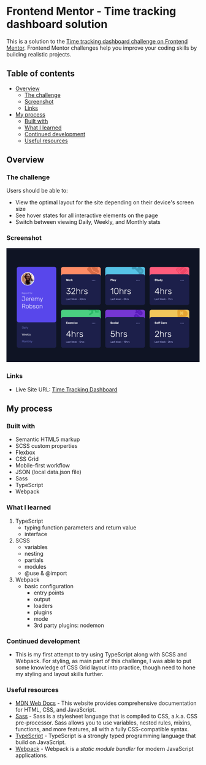 # Frontend Mentor - Time tracking dashboard solution

This is a solution to the [Time tracking dashboard challenge on Frontend Mentor](https://www.frontendmentor.io/challenges/time-tracking-dashboard-UIQ7167Jw). Frontend Mentor challenges help you improve your coding skills by building realistic projects. 

## Table of contents

- [Overview](#overview)
  - [The challenge](#the-challenge)
  - [Screenshot](#screenshot)
  - [Links](#links)
- [My process](#my-process)
  - [Built with](#built-with)
  - [What I learned](#what-i-learned)
  - [Continued development](#continued-development)
  - [Useful resources](#useful-resources)

## Overview

### The challenge

Users should be able to:

- View the optimal layout for the site depending on their device's screen size
- See hover states for all interactive elements on the page
- Switch between viewing Daily, Weekly, and Monthly stats

### Screenshot

![Desktop Time Tracking Dashboard](./solutions/desktop-time-tracking-dashboard.png)

### Links

- Live Site URL: [Time Tracking Dashboard](https://your-live-site-url.com)

## My process

### Built with

- Semantic HTML5 markup
- SCSS custom properties
- Flexbox
- CSS Grid
- Mobile-first workflow
- JSON (local data.json file)
- Sass
- TypeScript
- Webpack

### What I learned

1. TypeScript
    - typing function parameters and return value
    - interface
2. SCSS
    - variables
    - nesting
    - partials
    - modules
    - @use & @import
3. Webpack
    - basic configuration
      - entry points
      - output
      - loaders
      - plugins
      - mode
      - 3rd party plugins: nodemon

### Continued development

- This is my first attempt to try using TypeScript along with SCSS and Webpack.
For styling, as main part of this challenge, I was able to put some knowledge of CSS Grid layout into practice, though need to hone my styling and layout skills further.

### Useful resources

- [MDN Web Docs](https://developer.mozilla.org/en-US/) - This website provides comprehensive documentation for HTML, CSS, and JavaScript.
- [Sass](https://sass-lang.com/) - Sass is a stylesheet language that is compiled to CSS, a.k.a. CSS pre-processor. Sass allows you to use variables, nested rules, mixins, functions, and more features, all with a fully CSS-compatible syntax.
- [TypeScript](https://www.typescriptlang.org/) - TypeScript is a strongly typed programming language that build on JavaScript.
- [Webpack](https://webpack.js.org/) - Webpack is a *static module bundler* for modern JavaScript applications.
